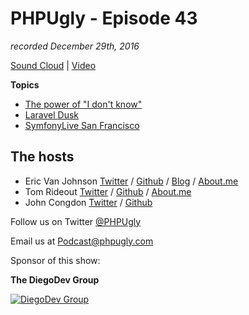# PHPUgly - Episode 43
*recorded December 29th, 2016*

[Sound Cloud](https://soundcloud.com/phpugly/episode43) | 
[Video](https://youtu.be/gmYqVy9fLfQ)

**Topics**
* [The power of "I don't know"](https://www.reddit.com/r/PHP/comments/5k1le2/i_have_my_first_technical_for_a_jr_position_next/)
* [Laravel Dusk](https://laravel-news.com/laravel-dusk-is-coming)
* [SymfonyLive San Francisco](http://symfony.com/blog/symfonylive-san-francisco-we-re-back)

## The hosts
* Eric Van Johnson [Twitter](https://twitter.com/shocm) / [Github](https://github.com/ericvanjohnson/) / [Blog](https://www.shocm.com) / [About.me](https://about.me/shocm) 
* Tom Rideout [Twitter](https://twitter.com/realrideout) / [Github](https://github.com/trideout/) / [About.me](https://about.me/thomasrideout)
* John Congdon [Twitter](https://twitter.com/johncongdon) / [Github](https://github.com/johncongdon) 

Follow us on Twitter [@PHPUgly](https://twitter.com/phpugly) 

Email us at [Podcast@phpugly.com](mailto:Podcast@phpugly.com)

Sponsor of this show:

**The DiegoDev Group**

[![DiegoDev Group](https://www.diegodev.com/img/diegodevgroup.png "Logo DiegoDev Group")](https://www.diegodev.com)
